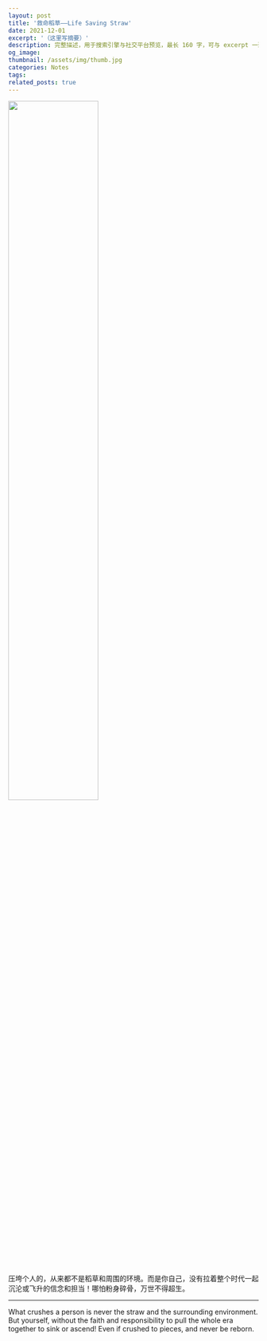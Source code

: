 ```yaml
---
layout: post
title: '救命稻草——Life Saving Straw'
date: 2021-12-01
excerpt: '（这里写摘要）'
description: 完整描述，用于搜索引擎与社交平台预览，最长 160 字，可与 excerpt 一致
og_image: 
thumbnail: /assets/img/thumb.jpg
categories: Notes
tags: 
related_posts: true
---
```


<img src="{{ '/assets/img/blog/xxxxxxxx' | relative_url }}" style="width:60%;">

压垮个人的，从来都不是稻草和周围的环境。而是你自己，没有拉着整个时代一起沉沦或飞升的信念和担当！哪怕粉身碎骨，万世不得超生。

---

What crushes a person is never the straw and the surrounding environment. But yourself, without the faith and responsibility to pull the whole era together to sink or ascend! Even if crushed to pieces, and never be reborn.